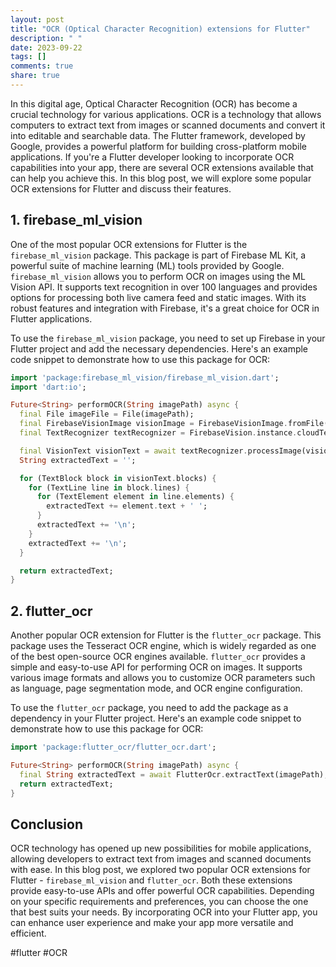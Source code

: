 ```yaml
---
layout: post
title: "OCR (Optical Character Recognition) extensions for Flutter"
description: " "
date: 2023-09-22
tags: []
comments: true
share: true
---
```


In this digital age, Optical Character Recognition (OCR) has become a crucial technology for various applications. OCR is a technology that allows computers to extract text from images or scanned documents and convert it into editable and searchable data. The Flutter framework, developed by Google, provides a powerful platform for building cross-platform mobile applications. If you're a Flutter developer looking to incorporate OCR capabilities into your app, there are several OCR extensions available that can help you achieve this. In this blog post, we will explore some popular OCR extensions for Flutter and discuss their features.

## 1. firebase_ml_vision

One of the most popular OCR extensions for Flutter is the `firebase_ml_vision` package. This package is part of Firebase ML Kit, a powerful suite of machine learning (ML) tools provided by Google. `firebase_ml_vision` allows you to perform OCR on images using the ML Vision API. It supports text recognition in over 100 languages and provides options for processing both live camera feed and static images. With its robust features and integration with Firebase, it's a great choice for OCR in Flutter applications.

To use the `firebase_ml_vision` package, you need to set up Firebase in your Flutter project and add the necessary dependencies. Here's an example code snippet to demonstrate how to use this package for OCR:

```dart
import 'package:firebase_ml_vision/firebase_ml_vision.dart';
import 'dart:io';

Future<String> performOCR(String imagePath) async {
  final File imageFile = File(imagePath);
  final FirebaseVisionImage visionImage = FirebaseVisionImage.fromFile(imageFile);
  final TextRecognizer textRecognizer = FirebaseVision.instance.cloudTextRecognizer();

  final VisionText visionText = await textRecognizer.processImage(visionImage);
  String extractedText = '';

  for (TextBlock block in visionText.blocks) {
    for (TextLine line in block.lines) {
      for (TextElement element in line.elements) {
        extractedText += element.text + ' ';
      }
      extractedText += '\n';
    }
    extractedText += '\n';
  }

  return extractedText;
}
```

## 2. flutter_ocr

Another popular OCR extension for Flutter is the `flutter_ocr` package. This package uses the Tesseract OCR engine, which is widely regarded as one of the best open-source OCR engines available. `flutter_ocr` provides a simple and easy-to-use API for performing OCR on images. It supports various image formats and allows you to customize OCR parameters such as language, page segmentation mode, and OCR engine configuration.

To use the `flutter_ocr` package, you need to add the package as a dependency in your Flutter project. Here's an example code snippet to demonstrate how to use this package for OCR:

```dart
import 'package:flutter_ocr/flutter_ocr.dart';

Future<String> performOCR(String imagePath) async {
  final String extractedText = await FlutterOcr.extractText(imagePath);
  return extractedText;
}
```

## Conclusion

OCR technology has opened up new possibilities for mobile applications, allowing developers to extract text from images and scanned documents with ease. In this blog post, we explored two popular OCR extensions for Flutter - `firebase_ml_vision` and `flutter_ocr`. Both these extensions provide easy-to-use APIs and offer powerful OCR capabilities. Depending on your specific requirements and preferences, you can choose the one that best suits your needs. By incorporating OCR into your Flutter app, you can enhance user experience and make your app more versatile and efficient.

#flutter #OCR